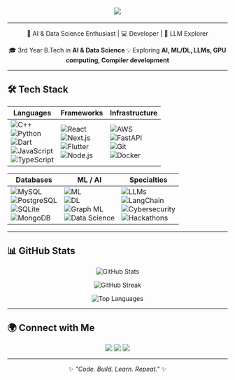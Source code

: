 <h1 align="center">
  <img src="https://readme-typing-svg.herokuapp.com?size=32&color=FFD700&center=true&vCenter=true&width=600&lines=Hey%2C+I'm+Tanish+Jagtap+👋;AI+%26+Data+Science+Enthusiast;Developer+%7C+ML%2FDL+%7C+LLMs+%7C+Cybersecurity" />
</h1>

---

<p align="center">
🚀 AI & Data Science Enthusiast | 💻 Developer | 🤖 LLM Explorer  
</p>

<p align="center">
🎓 3rd Year B.Tech in <b>AI & Data Science</b>  
💡 Exploring <b>AI, ML/DL, LLMs, GPU computing, Compiler development</b>  
</p>

---

## 🛠️ Tech Stack  

<p align="center">
  
| **Languages** | **Frameworks** | **Infrastructure** |
|---------------|----------------|--------------------|
| ![C++](https://img.shields.io/badge/C++-00599C?style=flat&logo=c%2B%2B&logoColor=white) <br> ![Python](https://img.shields.io/badge/Python-3776AB?style=flat&logo=python&logoColor=white) <br> ![Dart](https://img.shields.io/badge/Dart-0175C2?style=flat&logo=dart&logoColor=white) <br> ![JavaScript](https://img.shields.io/badge/JavaScript-F7DF1E?style=flat&logo=javascript&logoColor=black) <br> ![TypeScript](https://img.shields.io/badge/TypeScript-3178C6?style=flat&logo=typescript&logoColor=white) | ![React](https://img.shields.io/badge/React-20232A?style=flat&logo=react&logoColor=61DAFB) <br> ![Next.js](https://img.shields.io/badge/Next.js-000000?style=flat&logo=nextdotjs&logoColor=white) <br> ![Flutter](https://img.shields.io/badge/Flutter-02569B?style=flat&logo=flutter&logoColor=white) <br> ![Node.js](https://img.shields.io/badge/Node.js-43853D?style=flat&logo=node.js&logoColor=white) | ![AWS](https://img.shields.io/badge/AWS-232F3E?style=flat&logo=amazon-aws&logoColor=white) <br> ![FastAPI](https://img.shields.io/badge/FastAPI-009688?style=flat&logo=fastapi&logoColor=white) <br> ![Git](https://img.shields.io/badge/Git-F05032?style=flat&logo=git&logoColor=white) <br> ![Docker](https://img.shields.io/badge/Docker-2496ED?style=flat&logo=docker&logoColor=white) |

| **Databases** | **ML / AI** | **Specialties** |
|---------------|-------------|-----------------|
| ![MySQL](https://img.shields.io/badge/MySQL-005C84?style=flat&logo=mysql&logoColor=white) <br> ![PostgreSQL](https://img.shields.io/badge/PostgreSQL-316192?style=flat&logo=postgresql&logoColor=white) <br> ![SQLite](https://img.shields.io/badge/SQLite-07405E?style=flat&logo=sqlite&logoColor=white) <br> ![MongoDB](https://img.shields.io/badge/MongoDB-4EA94B?style=flat&logo=mongodb&logoColor=white) | ![ML](https://img.shields.io/badge/Machine%20Learning-FFD700?style=flat&logo=tensorflow&logoColor=black) <br> ![DL](https://img.shields.io/badge/Deep%20Learning-FF6F00?style=flat&logo=keras&logoColor=white) <br> ![Graph ML](https://img.shields.io/badge/Graph%20ML-000000?style=flat&logo=neo4j&logoColor=yellow) <br> ![Data Science](https://img.shields.io/badge/Data%20Science-FFD700?style=flat&logo=scikitlearn&logoColor=black) | ![LLMs](https://img.shields.io/badge/LLMs-000000?style=flat&logo=openai&logoColor=white) <br> ![LangChain](https://img.shields.io/badge/LangChain-FFD700?style=flat&logo=python&logoColor=black) <br> ![Cybersecurity](https://img.shields.io/badge/Cybersecurity-FF0000?style=flat&logo=linux&logoColor=white) <br> ![Hackathons](https://img.shields.io/badge/Hackathons-000000?style=flat&logo=github&logoColor=FFD700) |

</p>

---

## 📊 GitHub Stats  

<p align="center">
  <img src="https://github-readme-stats.vercel.app/api?username=tanish-24-git&show_icons=true&theme=vision-friendly-dark&title_color=FFD700&icon_color=FFD700&text_color=FFD700&bg_color=000000" alt="GitHub Stats" />
</p>

<p align="center">
  <img src="https://github-readme-streak-stats.herokuapp.com/?user=tanish-24-git&theme=black-ice&stroke=FFD700&ring=FFD700&fire=FFD700&currStreakLabel=FFD700&sideNums=FFD700&sideLabels=FFD700&dates=FFD700&background=000000" alt="GitHub Streak" />
</p>

<p align="center">
  <img src="https://github-readme-stats.vercel.app/api/top-langs/?username=tanish-24-git&layout=compact&title_color=FFD700&text_color=FFD700&bg_color=000000" alt="Top Languages" />
</p>

---

## 🌍 Connect with Me  

<p align="center">
<a href="https://www.linkedin.com/in/your-link"><img src="https://img.shields.io/badge/LinkedIn-FFD700?style=for-the-badge&logo=linkedin&logoColor=000000"/></a>
<a href="https://twitter.com/your-handle"><img src="https://img.shields.io/badge/Twitter-FFD700?style=for-the-badge&logo=twitter&logoColor=000000"/></a>
<a href="https://yourwebsite.com"><img src="https://img.shields.io/badge/Portfolio-FFD700?style=for-the-badge&logo=google-chrome&logoColor=000000"/></a>
</p>

---

<p align="center">
✨ <i>"Code. Build. Learn. Repeat."</i> ✨
</p>

